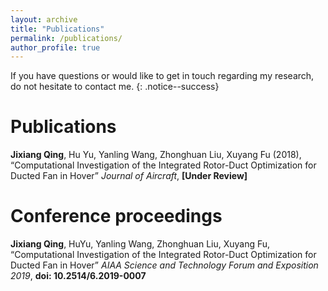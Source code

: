 ```yaml
---
layout: archive
title: "Publications"
permalink: /publications/
author_profile: true
---
```


If you have questions or would like to get in touch regarding my research, do not hesitate to contact me.
{: .notice--success}

Publications
======

**Jixiang Qing**, Hu Yu, Yanling Wang, Zhonghuan Liu, Xuyang Fu (2018), “Computational Investigation of the Integrated Rotor-Duct Optimization for Ducted Fan in Hover” *Journal of Aircraft*, **[Under Review]**


Conference proceedings
======
**Jixiang Qing**, HuYu, Yanling Wang, Zhonghuan Liu, Xuyang Fu, “Computational Investigation of the Integrated Rotor-Duct Optimization for Ducted Fan in Hover” *AIAA Science and Technology Forum and Exposition 2019*, **doi: 10.2514/6.2019-0007**
